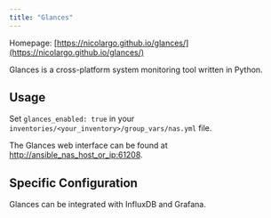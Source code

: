 ```yaml
---
title: "Glances"
---
```


Homepage: [https://nicolargo.github.io/glances/](https://nicolargo.github.io/glances/)

Glances is a cross-platform system monitoring tool written in Python.

## Usage

Set `glances_enabled: true` in your `inventories/<your_inventory>/group_vars/nas.yml` file.

The Glances web interface can be found at [http://ansible_nas_host_or_ip:61208](http://ansible_nas_host_or_ip:61208).

## Specific Configuration

Glances can be integrated with InfluxDB and Grafana.
